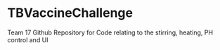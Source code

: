 # TBVaccineChallenge
Team 17 Github Repository for Code relating to the stirring, heating, PH control and UI  
